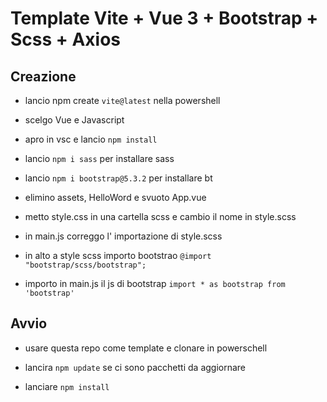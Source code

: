 # Template Vite + Vue 3 + Bootstrap + Scss + Axios

## Creazione

- lancio npm create `vite@latest` nella powershell

- scelgo Vue e Javascript

- apro in vsc e lancio `npm install`

- lancio `npm i sass` per installare sass

- lancio `npm i bootstrap@5.3.2` per installare bt

- elimino assets, HelloWord e svuoto App.vue

- metto style.css in una cartella scss e cambio il nome in style.scss

- in main.js correggo l' importazione di style.scss

- in alto a style scss importo bootstrao `@import "bootstrap/scss/bootstrap";`

- importo in main.js il js di bootstrap `import * as bootstrap from 'bootstrap'`

## Avvio

- usare questa repo come template e clonare in powerschell

- lancira `npm update` se ci sono pacchetti da aggiornare

- lanciare `npm install`
